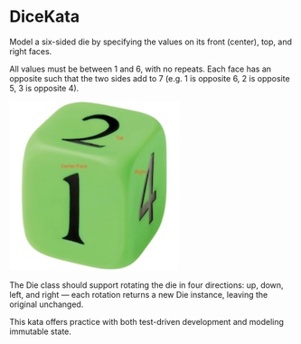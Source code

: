 # DiceKata
Model a six-sided die by specifying the values on its front (center), top, and right faces. 

All values must be between 1 and 6, with no repeats. Each face has an opposite such that the two sides add to 7 (e.g. 1 is opposite 6, 2 is opposite 5, 3 is opposite 4).

<img src="./Die%20w.Text.jpg" width="300" height="300" alt="Description of the image">

The Die class should support rotating the die in four directions: up, down, left, and right — each rotation returns a new Die instance, leaving the original unchanged.

This kata offers practice with both test-driven development and modeling immutable state.


